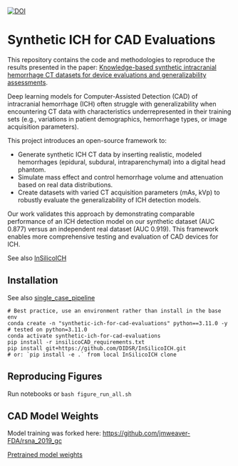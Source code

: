 [![DOI](https://zenodo.org/badge/DOI/10.5281/zenodo.15602167.svg)](https://doi.org/10.5281/zenodo.15602167)

# Synthetic ICH for CAD Evaluations

This repository contains the code and methodologies to reproduce the results presented in the paper: [Knowledge-based synthetic intracranial hemorrhage CT datasets for device evaluations and generalizability assessments](https://zenodo.org/records/15602167/files/PREPRINT%20June5%20Synthetic%20ICH%20for%20CAD%20Evaluations.pdf?download=1).

Deep learning models for Computer-Assisted Detection (CAD) of intracranial hemorrhage (ICH) often struggle with generalizability when encountering CT data with characteristics underrepresented in their training sets (e.g., variations in patient demographics, hemorrhage types, or image acquisition parameters).

This project introduces an open-source framework to:

- Generate synthetic ICH CT data by inserting realistic, modeled hemorrhages (epidural, subdural, intraparenchymal) into a digital head phantom.
- Simulate mass effect and control hemorrhage volume and attenuation based on real data distributions.
- Create datasets with varied CT acquisition parameters (mAs, kVp) to robustly evaluate the generalizability of ICH detection models.

Our work validates this approach by demonstrating comparable performance of an ICH detection model on our synthetic dataset (AUC 0.877) versus an independent real dataset (AUC 0.919). This framework enables more comprehensive testing and evaluation of CAD devices for ICH.

See also [InSilicoICH](https://github.com/DIDSR/InSilicoICH)

## Installation

See also [single_case_pipeline](notebooks/single_case_pipeline.ipynb)

```shell
# Best practice, use an environment rather than install in the base env
conda create -n "synthetic-ich-for-cad-evaluations" python==3.11.0 -y # tested on python=3.11.0
conda activate synthetic-ich-for-cad-evaluations
pip install -r insilicoCAD_requirements.txt
pip install git+https://github.com/DIDSR/InSilicoICH.git
# or: `pip install -e .` from local InSilicoICH clone 
```

## Reproducing Figures

Run notebooks or `bash figure_run_all.sh`

## CAD Model Weights

Model training was forked here: <https://github.com/jmweaver-FDA/rsna_2019_gc>

[Pretrained model weights](https://doi.org/10.5281/zenodo.15602166)
